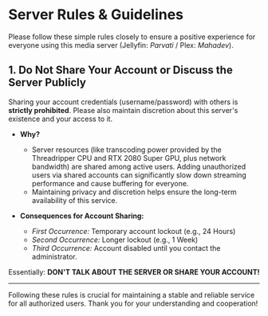 # Server Rules & Guidelines

Please follow these simple rules closely to ensure a positive experience for everyone using this media server (Jellyfin: *Parvati* / Plex: *Mahadev*).

## 1. Do Not Share Your Account or Discuss the Server Publicly

Sharing your account credentials (username/password) with others is **strictly prohibited**. Please also maintain discretion about this server's existence and your access to it.

* **Why?**
    * Server resources (like transcoding power provided by the Threadripper CPU and RTX 2080 Super GPU, plus network bandwidth) are shared among active users. Adding unauthorized users via shared accounts can significantly slow down streaming performance and cause buffering for everyone.
    * Maintaining privacy and discretion helps ensure the long-term availability of this service.

* **Consequences for Account Sharing:**
    * *First Occurrence:* Temporary account lockout (e.g., 24 Hours)
    * *Second Occurrence:* Longer lockout (e.g., 1 Week)
    * *Third Occurrence:* Account disabled until you contact the administrator.

Essentially: **DON'T TALK ABOUT THE SERVER OR SHARE YOUR ACCOUNT!**

---

Following these rules is crucial for maintaining a stable and reliable service for all authorized users. Thank you for your understanding and cooperation!
